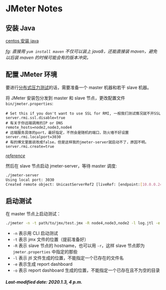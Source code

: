 # JMeter Notes

## 安装 Java

[centos 安装 java](<https://segmentfault.com/a/1190000015389941>)

*fg: 直接用 `yum install maven` 不仅可以装上 java8，还能直接装 maven，避免以后装 maven 的时候可能会有的版本冲突。*

## 配置 JMeter 环境

要进行[分布式压力测试](<https://jmeter.apache.org/usermanual/jmeter_distributed_testing_step_by_step.html>)的话，需要准备一个 master 机器和若干 slave 机器。

将 JMeter 安装包分发到 master 和 slave 节点，更改配置文件 `bin/jmeter.properties`:

```properties
# Set this if you don't want to use SSL for RMI, 一般我们测试情况就不开SSL
server.rmi.ssl.disable=true 
# 有关于你远端调用的IP or DNS
remote_hosts=node2,node3,node4
# 远端服务具体的port，最好指定，不然会是随机的端口，防火墙不好设置
server.rmi.localport=3030
# 有的博文里面说改成false，但是这样我的jmeter-server就启动不了，原因不明。
server.rmi.create=true
```

*[reference](<https://github.com/tx19980520/new-tech-stack/blob/master/Jmeter/Apache%20JMeter%20Distributed%20Testing.md>)*

然后在 slave 节点启动 jmeter-server，等待 master 调度:

```bash
./jmeter-server
Using local port: 3030
Created remote object: UnicastServerRef2 [liveRef: [endpoint:[10.0.0.24:3030](local),objID:[-300bb601:16d8b3a7c1c:-7fff, 12160871764474459]]]
```

## 启动测试

在 master 节点上启动测试：

```bash
./jmeter -n -t path/to/jmx/test.jmx -R node4,node3,node2 -l log.jtl -e -o dashboard
```

+ `-n` 表示用 CLI 启动测试
+ `-t` 表示 jmx 文件的位置（提前准备好）
+ `-R` 表示 slave 节点的 hostname，也可以用 `-r`，这样 slave 节点即为 `jmeter.properties` 中指定的那些
+ `-l` 表示 jtl 文件生成的位置，不能指定一个已存在的文件名
+ `-e` 表示生成 report dashboard
+ `-o` 表示 report dashboard 生成的位置，不能指定一个已存在且不为空的目录

##### Last-modified date: 2020.1.3, 4 p.m.
